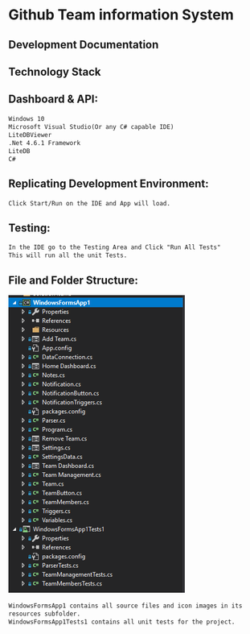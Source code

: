 # Github Team information System

## Development Documentation

## Technology Stack

## Dashboard & API:

	Windows 10
	Microsoft Visual Studio(Or any C# capable IDE)
	LiteDBViewer
	.Net 4.6.1 Framework
	LiteDB
	C#


## Replicating Development Environment:

	Click Start/Run on the IDE and App will load.

## Testing:

	In the IDE go to the Testing Area and Click "Run All Tests"
	This will run all the unit Tests.

## File and Folder Structure:

 ![](https://github.com/nlturner2/CS690-Project/blob/master/Documentation/items.PNG)

	WindowsFormsApp1 contains all source files and icon images in its resources subfolder.
	WindowsFormsApp1Tests1 contains all unit tests for the project.